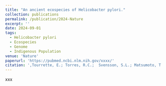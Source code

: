 ```yaml
---
title: "An ancient ecospecies of Helicobacter pylori."
collection: publications
permalink: /publication/2024-Nature
excerpt: ''
date: 2024-09-01
tags:
  - Helicobacter pylori
  - Ecospecies
  - Genome
  - Indigenous Population
venue: 'Nature'
paperurl: 'https://pubmed.ncbi.nlm.nih.gov/xxxx/'  
citation: ',Tourrette, E.; Torres, R.C.;  Svensson, S.L.; Matsumoto, T.; Miftahussurur, M.; Fauzia, K.A.; Alfaray, R.I.; Vilaichone, R.K.; Tuan, V.P.; Latifi, S.; HelicobacterGenomicsConsortium; <i style="color:DodgerBlue;">Wang, D.</i>; Yadegar, A.; Olsson, L.M.; Zhou, Z.; Yamaoka, Y.; Thorell, K.; and Falush, D. An ancient ecospecies of Helicobacter pylori. <i>Nature</i> xxx, xxxx-xxxx(2024).'  
---  
```

xxx
